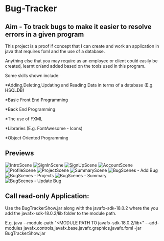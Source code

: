 # Bug-Tracker
Aim - To track bugs to make it easier to resolve errors in a given program
------------

This project is a proof if concept that I can create and work an application in java that requires fxml and the use of a database.

Anything else that you may require as an employee or client could easily be created, learnt or/and added based on the tools used in this program.

Some skills shown include:

*Adding,Deleting,Updating and Reading Data in terms of a database (E.g. HSQLDB)

*Basic Front End Programming

*Back End Programming

*The use of FXML 

*Libraries (E.g. FontAwesome - Icons)

*Object Oriented Programming


Previews
---------

![IntroScene](https://user-images.githubusercontent.com/66020481/193452696-6d2fda9e-e720-469b-9351-22699f26e623.PNG)
![SignInScene](https://user-images.githubusercontent.com/66020481/193452709-56645467-5010-4a66-a7e8-618959fd015a.PNG)
![SignUpScene](https://user-images.githubusercontent.com/66020481/193452710-e3f3ad49-f6fb-4277-bc6d-ccc4e9fae7b3.PNG)
![AccountScene](https://user-images.githubusercontent.com/66020481/193452700-dfa1f60c-1d4a-473b-b953-1ed7e8e6642b.PNG)
![ProfileScene](https://user-images.githubusercontent.com/66020481/193452707-fa136c62-6eeb-4020-8474-6a4ccd4d0e72.PNG)
![ProjectScene](https://user-images.githubusercontent.com/66020481/193452708-11c424b6-1c5c-4611-9b1e-a2151832bd96.PNG)
![SummaryScene](https://user-images.githubusercontent.com/66020481/193452711-11c6436d-71a3-4592-84d7-002a205ed0a5.PNG)
![BugScenes - Add Bug](https://user-images.githubusercontent.com/66020481/193452701-41eb4bbb-0d2e-47b3-ba63-b64d740e8ac7.PNG)
![BugScenes - Projects](https://user-images.githubusercontent.com/66020481/193452703-29b69f56-6e21-4a5a-af57-c579e291a875.PNG)
![BugScenes - Summary](https://user-images.githubusercontent.com/66020481/193452705-0bff5e1c-6fc0-47d0-a2f3-4301116b1392.PNG)
![BugScenes - Update Bug](https://user-images.githubusercontent.com/66020481/193452706-2caae92c-55de-4bdc-a0e0-87c57a9e475b.PNG)

Call read-only Application:
---------------------------


Use the BugTrackerShow.jar along with the javafx-sdk-18.0.2 where the you add the javafx-sdk-18.0.2/lib folder to the module path.


E.g. java --module-path "<MODULE PATH TO javafx-sdk-18.0.2/lib>" --add-modules javafx.controls,javafx.base,javafx.graphics,javafx.fxml -jar BugTrackerShow.jar
